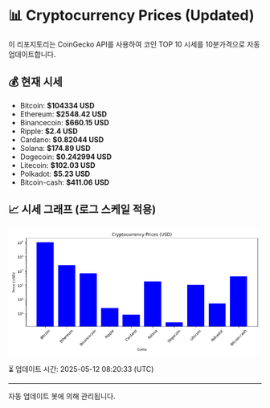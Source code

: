 
# 📊 Cryptocurrency Prices (Updated)

이 리포지토리는 CoinGecko API를 사용하여 코인 TOP 10 시세를 10분가격으로 자동 업데이트합니다.

## 💰 현재 시세
- Bitcoin: **$104334 USD**
- Ethereum: **$2548.42 USD**
- Binancecoin: **$660.15 USD**
- Ripple: **$2.4 USD**
- Cardano: **$0.82044 USD**
- Solana: **$174.89 USD**
- Dogecoin: **$0.242994 USD**
- Litecoin: **$102.03 USD**
- Polkadot: **$5.23 USD**
- Bitcoin-cash: **$411.06 USD**

## 📈 시세 그래프 (로그 스케일 적용)
![Crypto Prices](crypto_prices.png)

⏳ 업데이트 시간: 2025-05-12 08:20:33 (UTC)

---
자동 업데이트 봇에 의해 관리됩니다.
